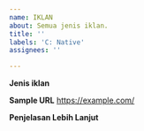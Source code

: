 ```yaml
---
name: IKLAN
about: Semua jenis iklan.
title: ''
labels: 'C: Native'
assignees: ''

---
```


**Jenis iklan**
<!--
- Banner
- Pop-up
- Lainnya
-->

**Sample URL**
https://example.com/

**Penjelasan Lebih Lanjut**
<!-- Jika diperlukan, Anda dapat menjelaskannya secara rinci atau memberikan gambar screenshot.
If needed, you can describe it in detail or provide a screenshot image. -->
